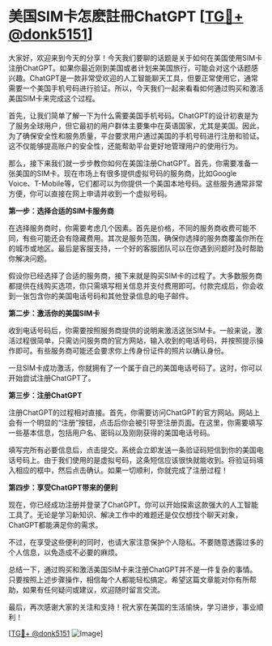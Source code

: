 # 美国SIM卡怎麽註冊ChatGPT [[TG💪+ @donk5151](https://t.me/s/donk5151)]

大家好，欢迎来到今天的分享！今天我们要聊的话题是关于如何在美国使用SIM卡注册ChatGPT。如果你最近刚到美国或者计划来美国旅行，可能会对这个话题感兴趣。ChatGPT是一款非常受欢迎的人工智能聊天工具，但要正常使用它，通常需要一个美国手机号码进行验证。所以，今天我们一起来看看如何通过购买和激活美国SIM卡来完成这个过程。

首先，让我们简单了解一下为什么需要美国手机号码。ChatGPT的设计初衷是为了服务全球用户，但它最初的用户群体主要集中在英语国家，尤其是美国。因此，为了确保安全性和服务质量，平台要求用户通过美国的手机号码进行注册和验证。这不仅能够提高账户的安全性，还能帮助平台更好地管理用户的使用行为。

那么，接下来我们就一步步教你如何在美国注册ChatGPT。首先，你需要准备一张美国的SIM卡。现在市场上有很多提供虚拟号码的服务商，比如Google Voice、T-Mobile等，它们都可以为你提供一个美国本地号码。这些服务通常非常方便，你可以直接在网上申请并收到一个虚拟号码。

**第一步：选择合适的SIM卡服务商**

在选择服务商时，你需要考虑几个因素。首先是价格，不同的服务商收费可能不同，有些可能还会有隐藏费用。其次是服务范围，确保你选择的服务商覆盖你所在的城市或地区。最后是客服支持，一个好的客服团队可以在你遇到问题时及时帮助你解决问题。

假设你已经选择了合适的服务商，接下来就是购买SIM卡的过程了。大多数服务商都提供在线购买选项，你只需填写相关信息并支付费用即可。付款完成后，你会收到一张包含你的美国电话号码和其他登录信息的电子邮件。

**第二步：激活你的美国SIM卡**

收到电话号码后，你需要按照服务商提供的说明来激活这张SIM卡。一般来说，激活过程很简单，只需访问服务商的官方网站，输入收到的电话号码，并按照提示操作即可。有些服务商可能还会要求你上传身份证件的照片以确认身份。

一旦SIM卡成功激活，你就拥有了一个属于自己的美国电话号码了。这时，你可以开始尝试注册ChatGPT了。

**第三步：注册ChatGPT**

注册ChatGPT的过程相对直接。首先，你需要访问ChatGPT的官方网站。网站上会有一个明显的“注册”按钮，点击后你会被引导至注册页面。在这里，你需要填写一些基本信息，包括用户名、密码以及刚刚获得的美国电话号码。

填写完所有必要信息后，点击提交。系统会立即发送一条验证码短信到你的美国电话号码上。由于我们使用的是虚拟号码，这条短信应该很快就能收到。将验证码填入相应的框中，然后点击确认。如果一切顺利，你就完成了注册过程！

**第四步：享受ChatGPT带来的便利**

现在，你已经成功注册并登录了ChatGPT。你可以开始探索这款强大的人工智能工具了。无论是学习新知识、解决工作中的难题还是仅仅想找个聊天对象，ChatGPT都能满足你的需求。

不过，在享受这些便利的同时，也请大家注意保护个人隐私。不要随意透露过多的个人信息，以免造成不必要的麻烦。

总结一下，通过购买和激活美国SIM卡来注册ChatGPT并不是一件复杂的事情。只要按照上述步骤操作，相信每个人都能轻松搞定。希望这篇文章能对你有所帮助，如果有任何疑问或建议，欢迎随时留言交流。

最后，再次感谢大家的关注和支持！祝大家在美国的生活愉快，学习进步，事业顺利！

[[TG💪+ @donk5151](https://t.me/s/donk5151) ![Image](https://i.postimg.cc/rwNCRYN7/Snipaste-2025-04-30-17-27-05.png)]